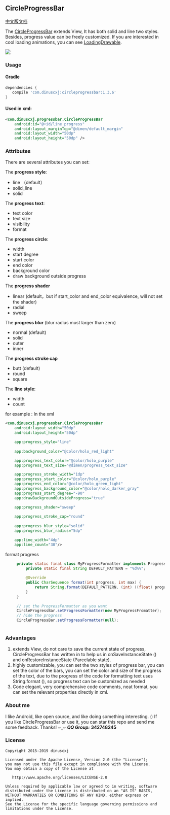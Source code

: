 
## CircleProgressBar
[中文版文档](https://github.com/dinuscxj/CircleProgressBar/blob/master/README-ZH.md)&nbsp;&nbsp;&nbsp;

The [CircleProgressBar](https://github.com/dinuscxj/CircleProgressBar) extends View, It has both solid and line two styles. Besides, progress value can be freely customized.
If you are interested in cool loading animations, you can see [LoadingDrawable](https://github.com/dinuscxj/LoadingDrawable).

![](https://raw.githubusercontent.com/dinuscxj/CircleProgressBar/master/Preview/CircleProgressBar.gif?width=300)

### Usage

#### Gradle
 ```gradle
 dependencies {
    compile 'com.dinuscxj:circleprogressbar:1.3.6'
 }
 ```

#### Used in xml:

```xml
<com.dinuscxj.progressbar.CircleProgressBar
	android:id="@+id/line_progress"
	android:layout_marginTop="@dimen/default_margin"
	android:layout_width="50dp"
	android:layout_height="50dp" />
```

### Attributes
There are several attributes you can set:

The **progress style**:

* line （default）
* solid_line
* solid

The **progress text**:

* text color
* text size
* visibility
* format

The **progress circle**:

* width
* start degree
* start color
* end color
* background color
* draw background outside progress

The **progress shader**

* linear (default，but if start_color and end_color equivalence, will not set the shader)
* radial
* sweep

The **progress blur** (blur radius must larger than zero)

* normal (default)
* solid
* outer
* inner

The **progress stroke cap**

* butt (default)
* round
* square

The **line style**:

* width
* count

for example :
In the xml

```xml
<com.dinuscxj.progressbar.CircleProgressBar
	android:layout_width="50dp"
	android:layout_height="50dp"

	app:progress_style="line"
	
	app:background_color="@color/holo_red_light"

	app:progress_text_color="@color/holo_purple"
	app:progress_text_size="@dimen/progress_text_size"

	app:progress_stroke_width="1dp"
	app:progress_start_color="@color/holo_purple"
	app:progress_end_color="@color/holo_green_light"
	app:progress_background_color="@color/holo_darker_gray"
	app:progress_start_degree="-90"
	app:drawBackgroundOutsideProgress="true"

	app:progress_shader="sweep"
    
	app:progress_stroke_cap="round"
	
	app:progress_blur_style="solid"
	app:progress_blur_radius="5dp"

	app:line_width="4dp"
	app:line_count="30"/>
```

format progress
``` java
     private static final class MyProgressFormatter implements ProgressFormatter {
         private static final String DEFAULT_PATTERN = "%d%%";
 
         @Override
         public CharSequence format(int progress, int max) {
             return String.format(DEFAULT_PATTERN, (int) ((float) progress / (float) max * 100));
         }
     }
     
     // set the ProgressFormatter as you want
     CircleProgressBar.setProgressFormatter(new MyProgressFromatter);
     // hide the progress
     CircleProgressBar.setProgressFormatter(null);
     
```
### Advantages
1. extends View, do not care to save the current state of progress, CircleProgressBar has written in to help us in onSaveInstanceState () and onRestoreInstanceState (Parcelable state).
2. highly customizable, you can set the two styles of progress bar, you can set the color of the bars, you can set the color and size of the progress of the text, due to the progress of the code for formatting text uses String.format (), so progress text can be customized as needed
3. Code elegant, very comprehensive code comments, neat format, you can set the relevant properties directly in xml.

### About me
I like Android, like open source, and like doing something interesting. :)
If you like CircleProgressBar or use it, you can star this repo and send me some feedback. Thanks! ~_~
 ***QQ Group:*** **342748245**

### License
    Copyright 2015-2019 dinuscxj

    Licensed under the Apache License, Version 2.0 (the "License");
    you may not use this file except in compliance with the License.
    You may obtain a copy of the License at

       http://www.apache.org/licenses/LICENSE-2.0

    Unless required by applicable law or agreed to in writing, software
    distributed under the License is distributed on an "AS IS" BASIS,
    WITHOUT WARRANTIES OR CONDITIONS OF ANY KIND, either express or implied.
    See the License for the specific language governing permissions and
    limitations under the License.
